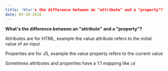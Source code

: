 ```yaml
---
title: 'What's the difference between an "attribute" and a "property"?'
date: 03-28-2018
---
```


**What's the difference between an "attribute" and a "property"?**

Attributes are for HTML, example the value attribute refers to the initial value of an input

Properties are for JS, example the value property refers to the current value

Sometimes attributes and properties have a 1:1 mapping like `id`